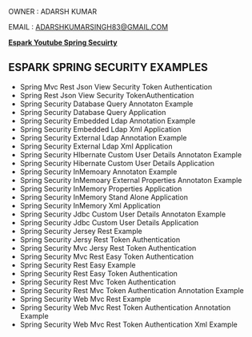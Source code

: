 
OWNER : ADARSH KUMAR 

EMAIL : ADARSHKUMARSINGH83@GMAIL.COM

**[Espark Youtube Spring Secuirty ](https://www.youtube.com/playlist?list=PLBH_SvM38ibE2kgtIAbwEAePOIfVZWo4A)**

ESPARK SPRING SECURITY EXAMPLES 
---------------------------------------------

- Spring Mvc Rest Json View Security Token Authentication	
- Spring Rest Json View Security TokenAuthentication	
- Spring Security Database Query Annotaton Example	
- Spring Security Database Query Application
- Spring Security Embedded Ldap Annotation Example
- Spring Security Embedded Ldap Xml Application	
- Spring Security External Ldap Annotation Example	
- Spring Security External Ldap Xml Application	
- Spring Security HIbernate Custom User Details Annotaton Example	
- Spring Security Hibernate Custom User Details Application
- Spring Security InMemoary Annotaton Example	
- Spring Security InMemoary External Properties Annotaton Example	
- Spring Security InMemory Properties Application	
- Spring Security InMemory Stand Alone Application	
- Spring Security InMemory Xml Application	
- Spring Security Jdbc Custom User Details Annotaton Example
- Spring Security Jdbc Custom User Details Application	
- Spring Security Jersey Rest Example
- Spring Security Jersy Rest Token Authentication	
- Spring Security Mvc Jersy Rest Token Authentication
- Spring Security Mvc Rest Easy Token Authentication
- Spring Security Rest Easy Example
- Spring Security Rest Easy Token Authentication	
- Spring Security Rest Mvc Token Authentication	
- Spring Security Rest Mvc Token Authentication Annotation Example	
- Spring Security Web Mvc Rest Example	
- Spring Security Web Mvc Rest Token Authentication Annotation Example	
- Spring Security Web Mvc Rest Token Authentication Xml Example	
